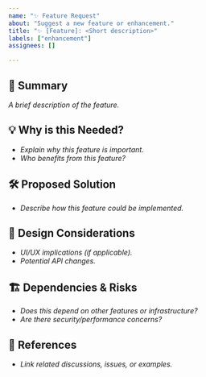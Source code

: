 ```yaml
---
name: "✨ Feature Request"
about: "Suggest a new feature or enhancement."
title: "✨ [Feature]: <Short description>"
labels: ["enhancement"]
assignees: []

---
```


## 🚀 Summary
_A brief description of the feature._

## 💡 Why is this Needed?
- _Explain why this feature is important._
- _Who benefits from this feature?_

## 🛠️ Proposed Solution
- _Describe how this feature could be implemented._

## 🎨 Design Considerations
- _UI/UX implications (if applicable)._
- _Potential API changes._

## 🏗️ Dependencies & Risks
- _Does this depend on other features or infrastructure?_
- _Are there security/performance concerns?_

## 🔗 References
- _Link related discussions, issues, or examples._
